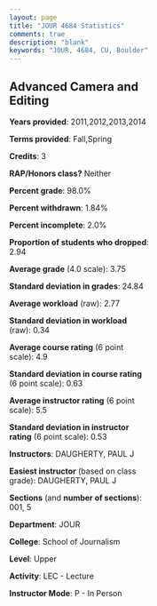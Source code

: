 ```yaml
---
layout: page
title: "JOUR 4684 Statistics"
comments: true
description: "blank"
keywords: "JOUR, 4684, CU, Boulder"
--- 
```

<head>
<script src="https://ajax.googleapis.com/ajax/libs/jquery/2.1.3/jquery.min.js"></script>
<script src="https://dl.dropboxusercontent.com/s/pc42nxpaw1ea4o9/highcharts.js?dl=0"></script>
<!-- <script src="../assets/js/highcharts.js"></script> -->
<style type="text/css">@font-face {
	font-family: "Bebas Neue";
	src: url(https://www.filehosting.org/file/details/544349/BebasNeue%20Regular.otf) format("opentype");
	}
	h1.Bebas { 
		font-family: "Bebas Neue", Verdana, Tahoma;
	}
</style>
</head>
<body>
	<div id="container" style="float: right; width: 45%; height: 88%; margin-left: 2.5%; margin-right: 2.5%;"></div>
	<script language="JavaScript">
		$(document).ready(function() {
		var chart = {type: 'column'};
		var title = {text: 'Grade Distribution'};
		var xAxis = {categories: ['A','B','C','D','F'],crosshair: true};
		var yAxis = {min: 0,title: {text: 'Percentage'}};
		var tooltip = {headerFormat: '<center><b><span style="font-size:20px">{point.key}</span></b></center>',
		               pointFormat: '<td style="padding:0"><b>{point.y:.1f}%</b></td>',
		               footerFormat: '</table>',shared: true,useHTML: true};
		var plotOptions = {column: {pointPadding: 0.0,borderWidth: 0}};  
		var credits = {enabled: false};var series= [{name: 'Percent',data: [81.25,15.63,3.13,0.0,0.0,]}];
		var json = {};
		json.chart = chart;
		json.title = title;
		json.tooltip = tooltip;
		json.xAxis = xAxis;
		json.yAxis = yAxis;  
		json.series = series;
		json.plotOptions = plotOptions;  
		json.credits = credits;
		$('#container').highcharts(json);
	});
	</script>
</body>
			   
## Advanced Camera and Editing

**Years provided**: 2011,2012,2013,2014

**Terms provided**: Fall,Spring

**Credits**: 3

**RAP/Honors class?** Neither

**Percent grade**: 98.0%

**Percent withdrawn**: 1.84%

**Percent incomplete**: 2.0%

**Proportion of students who dropped**: 2.94

**Average grade** (4.0 scale): 3.75

**Standard deviation in grades**: 24.84

**Average workload** (raw): 2.77

**Standard deviation in workload** (raw): 0.34

**Average course rating** (6 point scale): 4.9

**Standard deviation in course rating** (6 point scale): 0.63

**Average instructor rating** (6 point scale): 5.5

**Standard deviation in instructor rating** (6 point scale): 0.53

**Instructors**: DAUGHERTY, PAUL J

**Easiest instructor** (based on class grade): DAUGHERTY, PAUL J

**Sections** (and **number of sections**): 001, 5

**Department**: JOUR

**College**: School of Journalism

**Level**: Upper

**Activity**: LEC - Lecture

**Instructor Mode**: P  - In Person